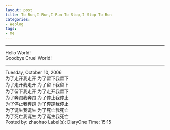 ```yaml
---
layout: post
title: To Run,I Run,I Run To Stop,I Stop To Run
categories:
- Weblog
tags:
- me
---
```

**********
Hello World!    
Goodbye Cruel World!
**********
Tuesday, October 10, 2006    
为了走开我走开 为了留下我留下   
为了走开我走开 为了留下我留下    
为了留下我走开 为了走开我留下    
为了奔跑我奔跑 为了停止我停止    
为了停止我奔跑 为了奔跑我停止    
为了诞生我诞生 为了死亡我死亡    
为了死亡我诞生 为了诞生我死亡    
Posted by: zhaohao Label(s): DiaryOne Time: 15:15 